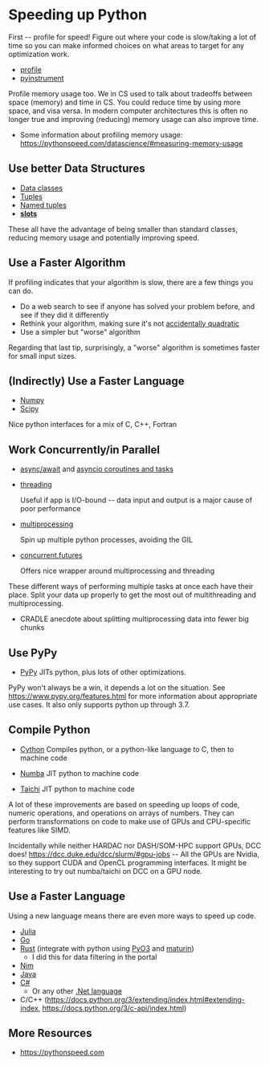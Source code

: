 # Speeding up Python

First -- profile for speed! Figure out where your code is slow/taking a lot of time so you can make informed choices on what areas to target for any optimization work.

* [profile](https://docs.python.org/3/library/profile.html)
* [pyinstrument](https://github.com/joerick/pyinstrument/)

Profile memory usage too. We in CS used to talk about tradeoffs between space (memory) and time in CS. You could reduce time by using more space, and visa versa. In modern computer architectures this is often no longer true and improving (reducing) memory usage can also improve time.

* Some information about profiling memory usage: https://pythonspeed.com/datascience/#measuring-memory-usage

## Use better Data Structures
* [Data classes](https://docs.python.org/3/library/dataclasses.html)
* [Tuples](https://docs.python.org/3/tutorial/datastructures.html#tuples-and-sequences)
* [Named tuples](https://docs.python.org/3/library/collections.html#collections.namedtuple)
* [__slots__](https://wiki.python.org/moin/UsingSlots)

These all have the advantage of being smaller than standard classes, reducing memory usage and potentially improving speed.

## Use a Faster Algorithm
If profiling indicates that your algorithm is slow, there are a few things you can do.

* Do a web search to see if anyone has solved your problem before, and see if they did it differently
* Rethink your algorithm, making sure it's not [accidentally quadratic](https://accidentallyquadratic.tumblr.com)
* Use a simpler but "worse" algorithm

Regarding that last tip, surprisingly, a "worse" algorithm is sometimes faster for small input sizes.

## (Indirectly) Use a Faster Language
* [Numpy](https://numpy.org)
* [Scipy](https://numpy.org)

Nice python interfaces for a mix of C, C++, Fortran

## Work Concurrently/in Parallel
* [async/await](https://docs.python.org/3/library/asyncio.html) and [asyncio coroutines and tasks](https://docs.python.org/3/library/asyncio-task.html)
* [threading](https://docs.python.org/3/library/threading.html)

    Useful if app is I/O-bound -- data input and output is a major cause of poor performance

* [multiprocessing](https://docs.python.org/3/library/multiprocessing.html)

    Spin up multiple python processes, avoiding the GIL

* [concurrent.futures](https://docs.python.org/3/library/concurrent.futures.html)

    Offers nice wrapper around multiprocessing and threading

These different ways of performing multiple tasks at once each have their place. Split your data up properly to get the most out of multithreading and multiprocessing.

* CRADLE anecdote about splitting multiprocessing data into fewer big chunks

## Use PyPy
* [PyPy](https://www.pypy.org) JITs python, plus lots of other optimizations.

PyPy won't always be a win, it depends a lot on the situation. See https://www.pypy.org/features.html for more information about appropriate use cases. It also only supports python up through 3.7.

## Compile Python
* [Cython](https://cython.org) Compiles python, or a python-like language to C, then to machine code
    
* [Numba](https://numba.pydata.org) JIT python to machine code
* [Taichi](https://www.taichi-lang.org) JIT python to machine code

A lot of these improvements are based on speeding up loops of code, numeric operations, and operations
on arrays of numbers. They can perform transformations on code to make use of GPUs and CPU-specific features like SIMD.

Incidentally while neither HARDAC nor DASH/SOM-HPC support GPUs, DCC does! https://dcc.duke.edu/dcc/slurm/#gpu-jobs -- All the GPUs are Nvidia, so they support CUDA and OpenCL programming interfaces. It might be interesting to try out numba/taichi on DCC on a GPU node.

## Use a Faster Language
Using a new language means there are even more ways to speed up code. 

* [Julia](https://julialang.org)
* [Go](https://golang.org)
* [Rust](https://rust-lang.org/) (integrate with python using [PyO3](https://pyo3.rs/) and [maturin](https://maturin.rs))
  * I did this for data filtering in the portal
* [Nim](https://nim-lang.org)
* [Java](https://www.java.com/en/)
* [C#](https://learn.microsoft.com/en-us/dotnet/csharp/)
  * Or any other [.Net language](https://learn.microsoft.com/en-us/dotnet/)
* C/C++ (https://docs.python.org/3/extending/index.html#extending-index, https://docs.python.org/3/c-api/index.html)

## More Resources
* https://pythonspeed.com
